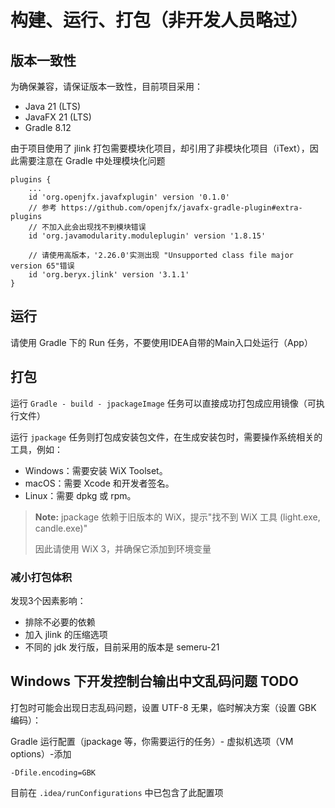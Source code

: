 
# 构建、运行、打包（非开发人员略过）

## 版本一致性
为确保兼容，请保证版本一致性，目前项目采用：
- Java 21 (LTS)
- JavaFX 21 (LTS)
- Gradle 8.12

由于项目使用了 jlink 打包需要模块化项目，却引用了非模块化项目（iText），因此需要注意在 Gradle 中处理模块化问题
```
plugins {
    ...
    id 'org.openjfx.javafxplugin' version '0.1.0'
    // 参考 https://github.com/openjfx/javafx-gradle-plugin#extra-plugins
    // 不加入此会出现找不到模块错误
    id 'org.javamodularity.moduleplugin' version '1.8.15'
    
    // 请使用高版本，'2.26.0'实测出现 "Unsupported class file major version 65"错误
    id 'org.beryx.jlink' version '3.1.1'
}
```

## 运行
请使用 Gradle 下的 Run 任务，不要使用IDEA自带的Main入口处运行（App）

## 打包
运行 `Gradle - build - jpackageImage` 任务可以直接成功打包成应用镜像（可执行文件）

运行 `jpackage` 任务则打包成安装包文件，在生成安装包时，需要操作系统相关的工具，例如：
- Windows：需要安装 WiX Toolset。
- macOS：需要 Xcode 和开发者签名。
- Linux：需要 dpkg 或 rpm。

> **Note:** jpackage 依赖于旧版本的 WiX，提示"找不到 WiX 工具 (light.exe, candle.exe)"
>
> 因此请使用 WiX 3，并确保它添加到环境变量

### 减小打包体积
发现3个因素影响：
- 排除不必要的依赖
- 加入 jlink 的压缩选项
- 不同的 jdk 发行版，目前采用的版本是 semeru-21

## Windows 下开发控制台输出中文乱码问题 TODO
打包时可能会出现日志乱码问题，设置 UTF-8 无果，临时解决方案（设置 GBK 编码）：

Gradle 运行配置（jpackage 等，你需要运行的任务）- 虚拟机选项（VM options）-添加
```
-Dfile.encoding=GBK
```

目前在 `.idea/runConfigurations` 中已包含了此配置项
